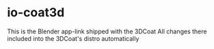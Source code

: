 # io-coat3d

This is the Blender app-link shipped with the 3DCoat
All changes there included into the 3DCoat's distro automatically

